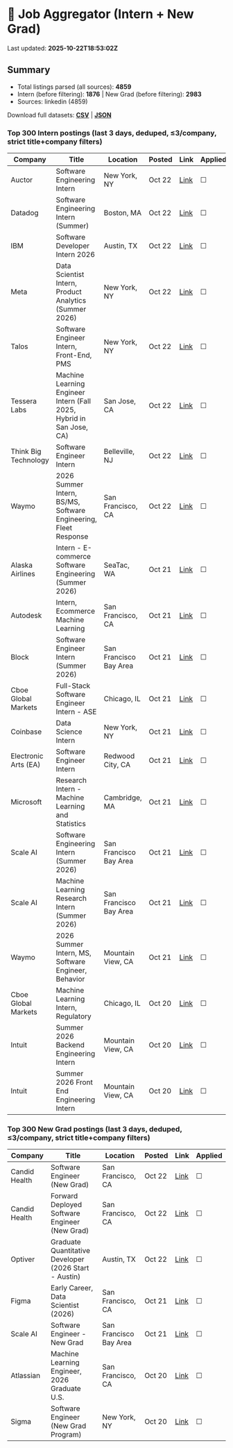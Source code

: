 # 🔎 Job Aggregator (Intern + New Grad)

Last updated: **2025-10-22T18:53:02Z**

## Summary
- Total listings parsed (all sources): **4859**
- Intern (before filtering): **1876** | New Grad (before filtering): **2983**
- Sources: linkedin (4859)

Download full datasets: **[CSV](data/jobs.csv)** | **[JSON](data/jobs.json)**

### Top 300 Intern postings (last 3 days, deduped, ≤3/company, strict title+company filters)
| Company | Title | Location | Posted | Link | Applied |
|---|---|---|---|---|---|
| Auctor | Software Engineering Intern | New York, NY | Oct 22 | [Link](https://www.linkedin.com/jobs/view/software-engineering-intern-at-auctor-4318512358?position=4&pageNum=2&refId=i2bmcG8k6VcsJG1JDrNMOw%3D%3D&trackingId=hh3OnuVxvlN5C0s3bcuaGg%3D%3D) | ☐ |
| Datadog | Software Engineering Intern (Summer) | Boston, MA | Oct 22 | [Link](https://www.linkedin.com/jobs/view/software-engineering-intern-summer-at-datadog-4297602754?position=9&pageNum=5&refId=nlCoBJXQtcBK%2FHJnFU%2BHjA%3D%3D&trackingId=ZUAkOv1nEmPwAUVbajKKDg%3D%3D) | ☐ |
| IBM | Software Developer Intern 2026 | Austin, TX | Oct 22 | [Link](https://www.linkedin.com/jobs/view/software-developer-intern-2026-at-ibm-4295824549?position=10&pageNum=0&refId=TSoo6MEEF4VxHRYlf5DvYw%3D%3D&trackingId=djY7B6fceLBei2uDg%2FJXDA%3D%3D) | ☐ |
| Meta | Data Scientist Intern, Product Analytics (Summer 2026) | New York, NY | Oct 22 | [Link](https://www.linkedin.com/jobs/view/data-scientist-intern-product-analytics-summer-2026-at-meta-4306198590?position=9&pageNum=0&refId=cyMZBw%2BxD86K1ZgNf9ZRsA%3D%3D&trackingId=V8j2kw4zd6Ol9ikdRAv13g%3D%3D) | ☐ |
| Talos | Software Engineer Intern, Front-End, PMS | New York, NY | Oct 22 | [Link](https://www.linkedin.com/jobs/view/software-engineer-intern-front-end-pms-at-talos-4318504607?position=10&pageNum=5&refId=0VLSZ1%2Brw75CoOivYC2PXQ%3D%3D&trackingId=fL1bAXUB40q5F89Mei3D%2Fw%3D%3D) | ☐ |
| Tessera Labs | Machine Learning Engineer Intern (Fall 2025, Hybrid in San Jose, CA) | San Jose, CA | Oct 22 | [Link](https://www.linkedin.com/jobs/view/machine-learning-engineer-intern-fall-2025-hybrid-in-san-jose-ca-at-tessera-labs-4318508137?position=1&pageNum=0&refId=LMcuFLU50P5n4XFL1v1ZPw%3D%3D&trackingId=IbT4TRq0rq8HSP%2FQrf%2BjSA%3D%3D) | ☐ |
| Think Big Technology | Software Engineer Intern | Belleville, NJ | Oct 22 | [Link](https://www.linkedin.com/jobs/view/software-engineer-intern-at-think-big-technology-4318511821?position=7&pageNum=2&refId=%2BgHAE6NKsQ3SdUPza8mLuQ%3D%3D&trackingId=ION9nhu%2BVbIwBAEkyT7DNg%3D%3D) | ☐ |
| Waymo | 2026 Summer Intern, BS/MS, Software Engineering, Fleet Response | San Francisco, CA | Oct 22 | [Link](https://www.linkedin.com/jobs/view/2026-summer-intern-bs-ms-software-engineering-fleet-response-at-waymo-4318123077?position=1&pageNum=0&refId=ElsqxA2%2BoeYgEA0GZvzuAg%3D%3D&trackingId=QXxI8wi0qwQ2ZSmwDet8Mw%3D%3D) | ☐ |
| Alaska Airlines | Intern - E-commerce Software Engineering (Summer 2026) | SeaTac, WA | Oct 21 | [Link](https://www.linkedin.com/jobs/view/intern-e-commerce-software-engineering-summer-2026-at-alaska-airlines-4316688138?position=10&pageNum=2&refId=y4g8UCluh61SZV5w7XX%2BVg%3D%3D&trackingId=5CL2pzACOcxJWYuQ4nQ5bQ%3D%3D) | ☐ |
| Autodesk | Intern, Ecommerce Machine Learning | San Francisco, CA | Oct 21 | [Link](https://www.linkedin.com/jobs/view/intern-ecommerce-machine-learning-at-autodesk-4316686674?position=3&pageNum=0&refId=B3Ch7zaeXxKDpSKCuBoA1A%3D%3D&trackingId=GEAjE12T3X%2Fhbo5%2B%2FyuBUQ%3D%3D) | ☐ |
| Block | Software Engineer Intern (Summer 2026) | San Francisco Bay Area | Oct 21 | [Link](https://www.linkedin.com/jobs/view/software-engineer-intern-summer-2026-at-block-4298168323?position=3&pageNum=2&refId=mGnGQRZMMZyRIrLgMLbBiA%3D%3D&trackingId=f%2FZpfcGAa%2FUx3UnGkZ7OSw%3D%3D) | ☐ |
| Cboe Global Markets | Full-Stack Software Engineer Intern - ASE | Chicago, IL | Oct 21 | [Link](https://www.linkedin.com/jobs/view/full-stack-software-engineer-intern-ase-at-cboe-global-markets-4297299154?position=4&pageNum=0&refId=V54HNVbXEhVhTJ38eMJbMw%3D%3D&trackingId=PvExPn1%2BugGRLWuA9NnLXw%3D%3D) | ☐ |
| Coinbase | Data Science Intern | New York, NY | Oct 21 | [Link](https://www.linkedin.com/jobs/view/data-science-intern-at-coinbase-4317894342?position=10&pageNum=0&refId=cyMZBw%2BxD86K1ZgNf9ZRsA%3D%3D&trackingId=2ghwHgXwmMx9O%2BLzeTCiTA%3D%3D) | ☐ |
| Electronic Arts (EA) | Software Engineer Intern | Redwood City, CA | Oct 21 | [Link](https://www.linkedin.com/jobs/view/software-engineer-intern-at-electronic-arts-ea-4305856002?position=9&pageNum=0&refId=ElsqxA2%2BoeYgEA0GZvzuAg%3D%3D&trackingId=rOqlVrmbt40iMxIXnl3FvQ%3D%3D) | ☐ |
| Microsoft | Research Intern - Machine Learning and Statistics | Cambridge, MA | Oct 21 | [Link](https://www.linkedin.com/jobs/view/research-intern-machine-learning-and-statistics-at-microsoft-4317533623?position=1&pageNum=0&refId=noTNj5G3eb9waJFwcix8HQ%3D%3D&trackingId=4TZfGCcA00skdQANgvxjyQ%3D%3D) | ☐ |
| Scale AI | Software Engineering Intern (Summer 2026) | San Francisco Bay Area | Oct 21 | [Link](https://www.linkedin.com/jobs/view/software-engineering-intern-summer-2026-at-scale-ai-4297654154?position=1&pageNum=5&refId=h5JcqedvyOSq0%2FnBDWWU6A%3D%3D&trackingId=y6lAPqTEYFSKm9swBB6rIQ%3D%3D) | ☐ |
| Scale AI | Machine Learning Research Intern (Summer 2026) | San Francisco Bay Area | Oct 21 | [Link](https://www.linkedin.com/jobs/view/machine-learning-research-intern-summer-2026-at-scale-ai-4297648330?position=6&pageNum=5&refId=kbJIWhI4LDVEka6zzSMzyg%3D%3D&trackingId=YOlrMtqBriqvtnLQgyZUqg%3D%3D) | ☐ |
| Waymo | 2026 Summer Intern, MS, Software Engineer, Behavior | Mountain View, CA | Oct 21 | [Link](https://www.linkedin.com/jobs/view/2026-summer-intern-ms-software-engineer-behavior-at-waymo-4306676444?position=7&pageNum=7&refId=JHpAjWm08qit2eI845xC7A%3D%3D&trackingId=XbGw4JCpDix7%2FIOGf4x8qg%3D%3D) | ☐ |
| Cboe Global Markets | Machine Learning Intern, Regulatory | Chicago, IL | Oct 20 | [Link](https://www.linkedin.com/jobs/view/machine-learning-intern-regulatory-at-cboe-global-markets-4297287712?position=3&pageNum=0&refId=so1csiugjq212SN%2FxgPOAA%3D%3D&trackingId=TeMJntFz9nlVvDESL8%2BzkA%3D%3D) | ☐ |
| Intuit | Summer 2026 Backend Engineering Intern | Mountain View, CA | Oct 20 | [Link](https://www.linkedin.com/jobs/view/summer-2026-backend-engineering-intern-at-intuit-4317507055?position=2&pageNum=5&refId=%2FRqaXE7RR75%2BsmBxiyiOig%3D%3D&trackingId=2i%2Bw%2FsoKNzl84LAwRCxKsg%3D%3D) | ☐ |
| Intuit | Summer 2026 Front End Engineering Intern | Mountain View, CA | Oct 20 | [Link](https://www.linkedin.com/jobs/view/summer-2026-front-end-engineering-intern-at-intuit-4317392898?position=3&pageNum=5&refId=%2FRqaXE7RR75%2BsmBxiyiOig%3D%3D&trackingId=s9V3wbn9lR9CggDu%2FFRJhA%3D%3D) | ☐ |

### Top 300 New Grad postings (last 3 days, deduped, ≤3/company, strict title+company filters)
| Company | Title | Location | Posted | Link | Applied |
|---|---|---|---|---|---|
| Candid Health | Software Engineer (New Grad) | San Francisco, CA | Oct 22 | [Link](https://www.linkedin.com/jobs/view/software-engineer-new-grad-at-candid-health-4318541535?position=5&pageNum=5&refId=TcGYEDEi%2Bne5R9OOgiFuYg%3D%3D&trackingId=Q8xOXvldl6vNSKGsA%2Bv%2FVA%3D%3D) | ☐ |
| Candid Health | Forward Deployed Software Engineer (New Grad) | San Francisco, CA | Oct 22 | [Link](https://www.linkedin.com/jobs/view/forward-deployed-software-engineer-new-grad-at-candid-health-4318538599?position=2&pageNum=2&refId=YwC%2F4K%2BHXFhysLZELAEkZg%3D%3D&trackingId=sXA9RG3r499OSpbHG8i%2BVA%3D%3D) | ☐ |
| Optiver | Graduate Quantitative Developer (2026 Start - Austin) | Austin, TX | Oct 22 | [Link](https://www.linkedin.com/jobs/view/graduate-quantitative-developer-2026-start-austin-at-optiver-4296297413?position=3&pageNum=0&refId=DWOq6%2B7By9UoKAwY6%2B0y0w%3D%3D&trackingId=9RXGNbAED%2B276xc27pfJww%3D%3D) | ☐ |
| Figma | Early Career, Data Scientist (2026) | San Francisco, CA | Oct 21 | [Link](https://www.linkedin.com/jobs/view/early-career-data-scientist-2026-at-figma-4297195959?position=5&pageNum=7&refId=nrcfWttR1qbEI3Gix5jljg%3D%3D&trackingId=DIg4CUwIZG1K%2BYzYglhOkA%3D%3D) | ☐ |
| Scale AI | Software Engineer - New Grad | San Francisco Bay Area | Oct 21 | [Link](https://www.linkedin.com/jobs/view/software-engineer-new-grad-at-scale-ai-4297642437?position=3&pageNum=0&refId=XsGq7pahVxx%2BYcU9J12%2FMw%3D%3D&trackingId=27JtsxCp85Z5avzJJ3TyfA%3D%3D) | ☐ |
| Atlassian | Machine Learning Engineer, 2026 Graduate U.S. | San Francisco, CA | Oct 20 | [Link](https://www.linkedin.com/jobs/view/machine-learning-engineer-2026-graduate-u-s-at-atlassian-4296873399?position=5&pageNum=2&refId=u3NhpgMs7g%2FZd0h97DzS8Q%3D%3D&trackingId=7i0S7uQZC7VYM%2BevEWvlng%3D%3D) | ☐ |
| Sigma | Software Engineer (New Grad Program) | New York, NY | Oct 20 | [Link](https://www.linkedin.com/jobs/view/software-engineer-new-grad-program-at-sigma-4316562840?position=2&pageNum=0&refId=dy048sSDJJDKvXUvrDsCQg%3D%3D&trackingId=eFAOJrtL%2BV%2FBbbGmcx%2F6vQ%3D%3D) | ☐ |
